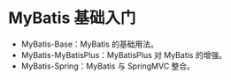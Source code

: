 # MyBatis 基础入门

- MyBatis-Base：MyBatis 的基础用法。
- MyBatis-MyBatisPlus：MyBatisPlus 对 MyBatis 的增强。
- MyBatis-Spring：MyBatis 与 SpringMVC 整合。

